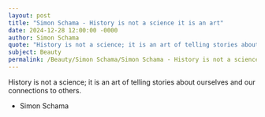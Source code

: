 ```yaml
---
layout: post
title: "Simon Schama - History is not a science it is an art"
date: 2024-12-28 12:00:00 -0000
author: Simon Schama
quote: "History is not a science; it is an art of telling stories about ourselves and our connections to others."
subject: Beauty
permalink: /Beauty/Simon Schama/Simon Schama - History is not a science it is an art
---
```


History is not a science; it is an art of telling stories about ourselves and our connections to others.

- Simon Schama
